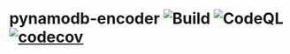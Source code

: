 # pynamodb-encoder ![Build](https://github.com/lyang/pynamodb-encoder/actions/workflows/build.yml/badge.svg) ![CodeQL](https://github.com/lyang/pynamodb-encoder/actions/workflows/codeql-analysis.yml/badge.svg) [![codecov](https://codecov.io/gh/lyang/pynamodb-encoder/branch/main/graph/badge.svg?token=P51YVL86N8)](https://codecov.io/gh/lyang/pynamodb-encoder)
